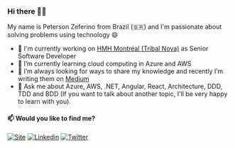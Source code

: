 ### Hi there 👋🏾
<p>My name is Peterson Zeferino from Brazil (🇧🇷) and I'm passionate about solving problems using technology 😄</p>
 
- 🔭 I'm currently working on [HMH Montréal (Tribal Nova)](http://tribalnova.com/) as Senior Software Developer
- 🌱 I’m currently learning cloud computing in Azure and AWS
- 👯 I’m always looking for ways to share my knowledge and recently I’m writing them on [Medium](https://medium.com/@petersonzeferino)
- 💬 Ask me about Azure, AWS, .NET, Angular, React, Architecture, DDD, TDD and BDD (If you want to talk about another topic, I'll be very happy to learn with you).

#### 📫 Would you like to find me?

[![Site](https://img.shields.io/badge/Site-petersonzeferino-black)](http://www.petersonzeferino.com/)
[![Linkedin](https://img.shields.io/badge/-LinkedIn-2867B2?style=flat&logo=Linkedin&logoColor=white)](https://www.linkedin.com/in/petersonzeferino)
[![Twitter](https://img.shields.io/badge/-Twitter-007bff?style=flat&logo=Twitter&logoColor=white)](https://twitter.com/petzeferino)


